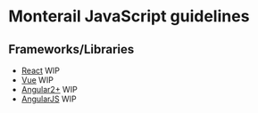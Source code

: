 # Monterail JavaScript guidelines

## Frameworks/Libraries

* [React](react.md) WIP
* [Vue](vue.md) WIP
* [Angular2+](angular.md) WIP
* [AngularJS](angularjs.md) WIP